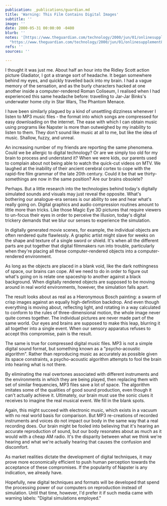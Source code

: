 ```yaml
---
publication: _publications/guardian.md
title: 'Warning: This Film Contains Digital Images'
subtitle: ''
image: ''
date: 2000-05-31 00:00:00 -0400
blurb: ''
notes: '[https://www.theguardian.com/technology/2000/jun/01/onlinesupplement8](https://www.theguardian.com/technology/2000/jun/01/onlinesupplement8
  "https://www.theguardian.com/technology/2000/jun/01/onlinesupplement8")'
refs: ''
sources: ''

---
```

I thought it was just me. About half an hour into the Ridley Scott action picture Gladiator, I got a strange sort of headache. It began somewhere behind my eyes, and quickly travelled back into my brain. I had a vague memory of the sensation, and as the burly characters hacked at one another inside a computer-rendered Roman Coliseum, I realised when I had experienced this same headache before: travelling to Jar-Jar Binks's underwater home city in Star Wars, The Phantom Menace.

I have been similarly plagued by a kind of unsettling dizziness whenever I listen to MP3 music files - the format into which songs are compressed for easy downloading on the internet. The ease with which I can obtain music using programs like Napster is more than outweighed by my inability to listen to them. They don't sound like music at all to me, but like the idea of music. Shallow, fuzzy, and unreal.

An increasing number of my friends are reporting the same phenomena. Could we be allergic to digital technology? Or are we simply too old for my brain to process and understand it? When we were kids, our parents used to complain about not being able to watch the quick-cut videos on MTV. We laughed at the inability of their ancient cerebral cortex to cope with the rapid-fire film grammar of the late 20th century. Could it be that we thirty-somethings are now in the same position? Are our brains obsolete?

Perhaps. But a little research into the technologies behind today's digitally simulated sounds and visuals may just reveal the opposite. What's bothering our analogue-era senses is our ability to see and hear what's really going on. Digital graphics and audio compression routines amount to little more than tricks. Like those Magic Eye 3D pictures that require viewers to un-focus their eyes in order to perceive the illusion, today's digital trickery demands that we blur our senses to experience the simulation.

In digitally generated movie scenes, for example, the individual objects are often rendered quite flawlessly. A graphic artist might slave for weeks on the shape and texture of a single sword or shield. It's when all the different parts are put together that digital filmmakers run into trouble, particularly when they're placing all these computer-rendered objects into a computer-rendered environment.

As long as the objects are placed in a blank void, like the dark nothingness of space, our brains can cope. All we need to do in order to figure out what's going on is relate one spaceship to another against a black background. When digitally rendered objects are supposed to be moving around in real world environments, however, the simulation falls apart.

The result looks about as real as a Hieronymous Bosch painting: a swarm of crisp images against an equally high-definition backdrop. And even though everything is moving about, reflecting light, and rotating in a way calculated to conform to the rules of three-dimensional motion, the whole image never quite comes together. The individual pictures are never made part of the same world. Our eyes and brains are supposed to make this leap, blurring it all together into a single event. When our sensory apparatus refuses to accept this compromise, pain is the result.

The same is true for compressed digital music files. MP3 is not a simple digital sound format, but something known as a "psycho-acoustic algorithm". Rather than reproducing music as accurately as possible given its space constraints, a psycho-acoustic algorithm attempts to fool the brain into hearing what is not there.

By eliminating the real overtones associated with different instruments and the environments in which they are being played, then replacing them with set of similar frequencies, MP3 files save a lot of space. The algorithm imitates some of the qualities of good sound production, even though it can't actually achieve it. Ultimately, our brain must use the sonic clues it receives to imagine the real musical event. We fill in the blank spots.

Again, this might succeed with electronic music, which exists in a vacuum with no real world basis for comparison. But MP3 re-creations of recorded instruments and voices do not impact our body in the same way that a real recording does. Our brain might be fooled into believing that it's hearing an accurate reproduction of sound, but our body resonates about as much as it would with a cheap AM radio. It's the disparity between what we think we're hearing and what we're actually hearing that causes the confusion and discomfort.

As market realities dictate the development of digital techniques, it may prove more economically efficient to push human perception towards the acceptance of these compromises. If the popularity of Napster is any indication, we already have.

Hopefully, new digital techniques and formats will be developed that spend the processing power of our computers on reproduction instead of simulation. Until that time, however, I'd prefer it if such media came with warning labels: "Digital simulations employed."